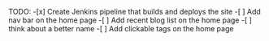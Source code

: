 
TODO:
    -[x] Create Jenkins pipeline that builds and deploys the site
    -[ ] Add nav bar on the home page
    -[ ] Add recent blog list on the home page
    -[ ] think about a better name 
    -[ ] Add clickable tags on the home page



